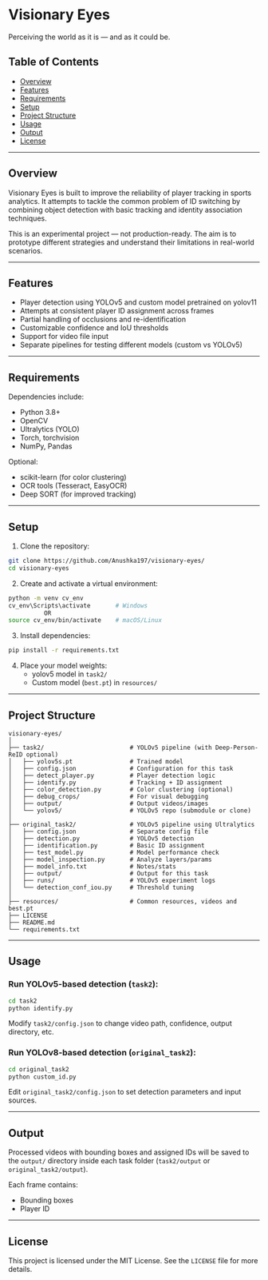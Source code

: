 # Visionary Eyes

Perceiving the world as it is — and as it could be.

## Table of Contents

- [Overview](#overview)  
- [Features](#features)  
- [Requirements](#requirements)  
- [Setup](#setup)  
- [Project Structure](#project-structure)  
- [Usage](#usage)  
- [Output](#output)  
- [License](#license)

---

## Overview

Visionary Eyes is built to improve the reliability of player tracking in sports analytics. It attempts to tackle the common problem of ID switching by combining object detection with basic tracking and identity association techniques.

This is an experimental project — not production-ready. The aim is to prototype different strategies and understand their limitations in real-world scenarios.

---

## Features

- Player detection using YOLOv5 and custom model pretrained on yolov11
- Attempts at consistent player ID assignment across frames
- Partial handling of occlusions and re-identification
- Customizable confidence and IoU thresholds
- Support for video file input
- Separate pipelines for testing different models (custom vs YOLOv5)

---

## Requirements

Dependencies include:

- Python 3.8+
- OpenCV
- Ultralytics (YOLO)
- Torch, torchvision
- NumPy, Pandas

Optional:

- scikit-learn (for color clustering)
- OCR tools (Tesseract, EasyOCR)
- Deep SORT (for improved tracking)

---

## Setup

1. Clone the repository:

```bash
git clone https://github.com/Anushka197/visionary-eyes/
cd visionary-eyes
```

2. Create and activate a virtual environment:

```bash
python -m venv cv_env
cv_env\Scripts\activate       # Windows
          OR
source cv_env/bin/activate    # macOS/Linux
```

3. Install dependencies:

```bash
pip install -r requirements.txt
```

4. Place your model weights:
   - yolov5 model in `task2/`
   - Custom model (`best.pt`) in `resources/`

---

## Project Structure

```
visionary-eyes/
│
├── task2/                        # YOLOv5 pipeline (with Deep-Person-ReID optional)
│   ├── yolov5s.pt                # Trained model
│   ├── config.json               # Configuration for this task
│   ├── detect_player.py          # Player detection logic
│   ├── identify.py               # Tracking + ID assignment
│   ├── color_detection.py        # Color clustering (optional)
│   ├── debug_crops/              # For visual debugging
│   ├── output/                   # Output videos/images
│   └── yolov5/                   # YOLOv5 repo (submodule or clone)
│
├── original_task2/               # YOLOv5 pipeline using Ultralytics
│   ├── config.json               # Separate config file
│   ├── detection.py              # YOLOv5 detection
│   ├── identification.py         # Basic ID assignment
│   ├── test_model.py             # Model performance check
│   ├── model_inspection.py       # Analyze layers/params
│   ├── model_info.txt            # Notes/stats
│   ├── output/                   # Output for this task
│   ├── runs/                     # YOLOv5 experiment logs
│   └── detection_conf_iou.py     # Threshold tuning
│
├── resources/                    # Common resources, videos and best.pt
├── LICENSE
├── README.md
└── requirements.txt
```

---

## Usage

### Run YOLOv5-based detection (`task2`):

```bash
cd task2
python identify.py
```

Modify `task2/config.json` to change video path, confidence, output directory, etc.

### Run YOLOv8-based detection (`original_task2`):

```bash
cd original_task2
python custom_id.py
```

Edit `original_task2/config.json` to set detection parameters and input sources.

---

## Output

Processed videos with bounding boxes and assigned IDs will be saved to the `output/` directory inside each task folder (`task2/output` or `original_task2/output`).

Each frame contains:
- Bounding boxes
- Player ID

---

## License

This project is licensed under the MIT License. See the `LICENSE` file for more details.
